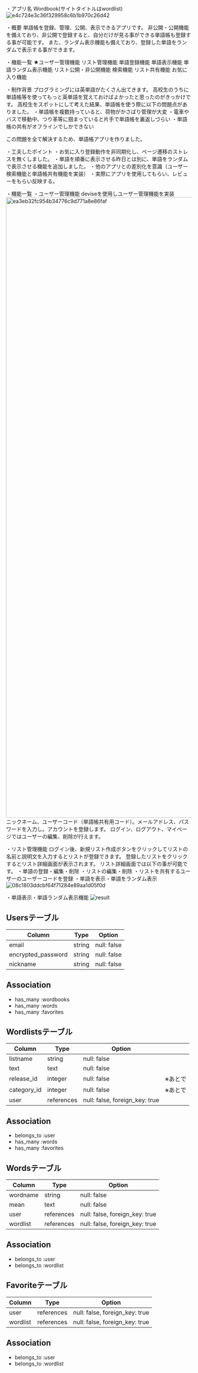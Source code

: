 ・アプリ名
  Wordbook(サイトタイトルはwordlist)
  ![e4c724e3c36f329958c6b1b970c26d42](https://user-images.githubusercontent.com/73679908/106473781-8d8d4200-64e7-11eb-9229-d56882e08acc.jpg)


・概要
  単語帳を登録、管理、公開、表示できるアプリです。
  非公開・公開機能を備えており、非公開で登録すると、自分だけが見る事ができる単語帳も登録する事が可能です。
  また、ランダム表示機能も備えており、登録した単語をランダムで表示する事ができます。


・機能一覧
★ユーザー管理機能
  リスト管理機能
  単語登録機能
  単語表示機能
  単語ランダム表示機能
  リスト公開・非公開機能
  検索機能
  リスト共有機能
  お気に入り機能

・制作背景
  プログラミングには英単語がたくさん出てきます。
  高校生のうちに単語帳等を使ってもっと英単語を覚えておけばよかったと思ったのがきっかけです。
  高校生をスポットにして考えた結果、単語帳を使う際に以下の問題点がありました。
    ・単語帳を複数持っていると、荷物がかさばり管理が大変
    ・電車やバスで移動中、つり革等に掴まっていると片手で単語帳を裏返しづらい
    ・単語帳の共有がオフラインでしかできない
  
  この問題を全て解決するため、単語帳アプリを作りました。

・工夫したポイント
  ・お気に入り登録動作を非同期化し、ページ遷移のストレスを無くしました。
  ・単語を順番に表示させる昨日とは別に、単語をランダムで表示させる機能を追加しました。
  ・他のアプリとの差別化を意識（ユーザー検索機能と単語帳共有機能を実装）
  ・実際にアプリを使用してもらい、レビューをもらい反映する。

・機能一覧
  ・ユーザー管理機能
    deviseを使用しユーザー管理機能を実装
    <img width="1680" alt="ea3eb32fc954b34776c9d771a8e86faf" src="https://user-images.githubusercontent.com/73679908/106474921-bd891500-64e8-11eb-93ec-aee5a0986ea7.png">
    ニックネーム、ユーザーコード（単語帳共有用コード）。メールアドレス、パスワードを入力し。アカウントを登録します。
    ログイン、ログアウト、マイページではユーザーの編集、削除が行えます。

  ・リスト管理機能
    ログイン後、新規リスト作成ボタンをクリックしてリストの名前と説明文を入力するとリストが登録できます。
    登録したリストをクリックするとリスト詳細画面が表示されます。
    リスト詳細画面では以下の事が可能です。
      ・単語の登録・編集・削除
      ・リストの編集・削除
      ・リストを共有するユーザーのユーザーコードを登録
      ・単語を表示・単語をランダム表示
    ![08c1803ddcbf64f71284e89aa1d05f0d](https://user-images.githubusercontent.com/73679908/106480980-4d31c200-64ef-11eb-8d9d-0635927a0168.jpg)

  ・単語表示・単語ランダム表示機能
    ![result](https://user-images.githubusercontent.com/73679908/106488746-5e7ecc80-64f7-11eb-91ca-d20912021ebd.gif)

















## Usersテーブル

| Column             | Type   | Option      |
| ------------------ | ------ | ----------- |
| email              | string | null: false |
| encrypted_password | string | null: false |
| nickname           | string | null: false |

## Association
- has_many :wordbooks
- has_many :words
- has_many :favorites


## Wordlistsテーブル

| Column      | Type       | Option                         |      |
| ----------- | ---------- | ------------------------------ | ---- |
| listname    | string     | null: false                    |      |
| text        | text       | null: false                    |      |
| release_id  | integer    | null: false                    | ※あとで |
| category_id | integer    | null: false                    | ※あとで |
| user        | references | null: false, foreign_key: true |      |

## Association

- belongs_to :user
- has_many :words
- has_many :favorites


## Wordsテーブル

| Column   | Type       | Option                         |
| -------- | ---------- | ------------------------------ |
| wordname | string     | null: false                    |
| mean     | text       | null: false                    |
| user     | references | null: false, foreign_key: true |
| wordlist | references | null: false, foreign_key: true |

## Association

- belongs_to :user
- belongs_to :wordlist

## Favoriteテーブル

| Column   | Type       | Option                         |
| -------- | ---------- | ------------------------------ |
| user     | references | null: false, foreign_key: true |
| wordlist | references | null: false, foreign_key: true |

## Association

- belongs_to :user
- belongs_to :wordlist